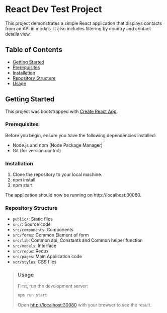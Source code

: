# React Dev Test Project

This project demonstrates a simple React application that displays contacts from an API in modals. It also includes filtering by country and contact details view.

<!-- Table of Contents -->
## Table of Contents

- [Getting Started](#getting-started)
- [Prerequisites](#prerequisites)
- [Installation](#installation)
- [Repository Structure](#project-structure)
- [Usage](#usage)

<!-- Getting Started -->

## Getting Started

This project was bootstrapped with [Create React App](https://github.com/facebook/create-react-app).

<!-- Prerequisites -->

### Prerequisites

Before you begin, ensure you have the following dependencies installed:

- Node.js and npm (Node Package Manager)
- Git (for version control)

<!-- Installation -->

### Installation

1. Clone the repository to your local machine.
2. npm install
3. npm start

The application should now be running on http://localhost:30080.

<!-- REPOSITORY STRUCTURE -->

### Repository Structure

* `public/`: Static files
* `src/`: Source code
* `src/components`: Components
* `src/forms`: Common Element of form
* `src/lib`: Common api, Constants and Common helper function
* `src/models`: Interface
* `src/redux`: Redux
* `src/pages`: Main Application code
* `scr/styles`: CSS files

>### Usage
>
>First, run the development server:
>
>```bash
>npm run start
>```
>
>Open [http://localhost:30080](http://localhost:30080) with your browser to see the result.
